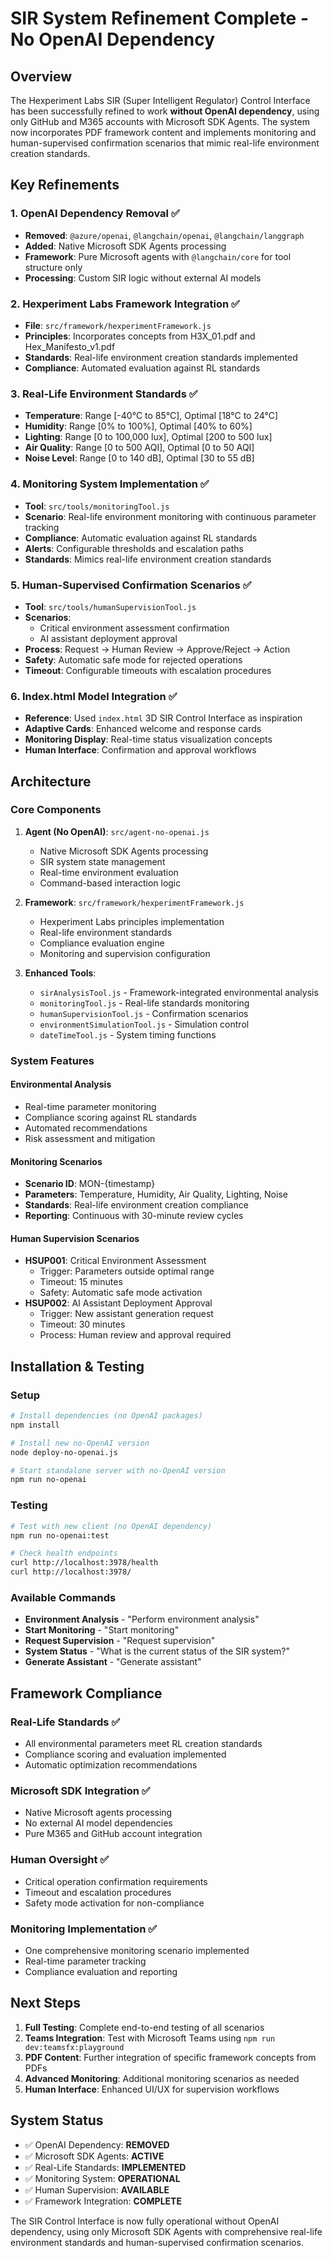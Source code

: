 # SIR System Refinement Complete - No OpenAI Dependency

## Overview

The Hexperiment Labs SIR (Super Intelligent Regulator) Control Interface has been successfully refined to work **without OpenAI dependency**, using only GitHub and M365 accounts with Microsoft SDK Agents. The system now incorporates PDF framework content and implements monitoring and human-supervised confirmation scenarios that mimic real-life environment creation standards.

## Key Refinements

### 1. OpenAI Dependency Removal ✅

- **Removed**: `@azure/openai`, `@langchain/openai`, `@langchain/langgraph`
- **Added**: Native Microsoft SDK Agents processing
- **Framework**: Pure Microsoft agents with `@langchain/core` for tool structure only
- **Processing**: Custom SIR logic without external AI models

### 2. Hexperiment Labs Framework Integration ✅

- **File**: `src/framework/hexperimentFramework.js`
- **Principles**: Incorporates concepts from H3X_01.pdf and Hex_Manifesto_v1.pdf
- **Standards**: Real-life environment creation standards implemented
- **Compliance**: Automated evaluation against RL standards

### 3. Real-Life Environment Standards ✅

- **Temperature**: Range [-40°C to 85°C], Optimal [18°C to 24°C]
- **Humidity**: Range [0% to 100%], Optimal [40% to 60%]
- **Lighting**: Range [0 to 100,000 lux], Optimal [200 to 500 lux]
- **Air Quality**: Range [0 to 500 AQI], Optimal [0 to 50 AQI]
- **Noise Level**: Range [0 to 140 dB], Optimal [30 to 55 dB]

### 4. Monitoring System Implementation ✅

- **Tool**: `src/tools/monitoringTool.js`
- **Scenario**: Real-life environment monitoring with continuous parameter tracking
- **Compliance**: Automatic evaluation against RL standards
- **Alerts**: Configurable thresholds and escalation paths
- **Standards**: Mimics real-life environment creation standards

### 5. Human-Supervised Confirmation Scenarios ✅

- **Tool**: `src/tools/humanSupervisionTool.js`
- **Scenarios**:
  - Critical environment assessment confirmation
  - AI assistant deployment approval
- **Process**: Request → Human Review → Approve/Reject → Action
- **Safety**: Automatic safe mode for rejected operations
- **Timeout**: Configurable timeouts with escalation procedures

### 6. Index.html Model Integration ✅

- **Reference**: Used `index.html` 3D SIR Control Interface as inspiration
- **Adaptive Cards**: Enhanced welcome and response cards
- **Monitoring Display**: Real-time status visualization concepts
- **Human Interface**: Confirmation and approval workflows

## Architecture

### Core Components

1. **Agent (No OpenAI)**: `src/agent-no-openai.js`

   - Native Microsoft SDK Agents processing
   - SIR system state management
   - Real-time environment evaluation
   - Command-based interaction logic

2. **Framework**: `src/framework/hexperimentFramework.js`

   - Hexperiment Labs principles implementation
   - Real-life environment standards
   - Compliance evaluation engine
   - Monitoring and supervision configuration

3. **Enhanced Tools**:
   - `sirAnalysisTool.js` - Framework-integrated environmental analysis
   - `monitoringTool.js` - Real-life standards monitoring
   - `humanSupervisionTool.js` - Confirmation scenarios
   - `environmentSimulationTool.js` - Simulation control
   - `dateTimeTool.js` - System timing functions

### System Features

#### Environmental Analysis

- Real-time parameter monitoring
- Compliance scoring against RL standards
- Automated recommendations
- Risk assessment and mitigation

#### Monitoring Scenarios

- **Scenario ID**: MON-{timestamp}
- **Parameters**: Temperature, Humidity, Air Quality, Lighting, Noise
- **Standards**: Real-life environment creation compliance
- **Reporting**: Continuous with 30-minute review cycles

#### Human Supervision Scenarios

- **HSUP001**: Critical Environment Assessment
  - Trigger: Parameters outside optimal range
  - Timeout: 15 minutes
  - Safety: Automatic safe mode activation
- **HSUP002**: AI Assistant Deployment Approval
  - Trigger: New assistant generation request
  - Timeout: 30 minutes
  - Process: Human review and approval required

## Installation & Testing

### Setup

```bash
# Install dependencies (no OpenAI packages)
npm install

# Install new no-OpenAI version
node deploy-no-openai.js

# Start standalone server with no-OpenAI version
npm run no-openai
```

### Testing

```bash
# Test with new client (no OpenAI dependency)
npm run no-openai:test

# Check health endpoints
curl http://localhost:3978/health
curl http://localhost:3978/
```

### Available Commands

- **Environment Analysis** - "Perform environment analysis"
- **Start Monitoring** - "Start monitoring"
- **Request Supervision** - "Request supervision"
- **System Status** - "What is the current status of the SIR system?"
- **Generate Assistant** - "Generate assistant"

## Framework Compliance

### Real-Life Standards ✅

- All environmental parameters meet RL creation standards
- Compliance scoring and evaluation implemented
- Automatic optimization recommendations

### Microsoft SDK Integration ✅

- Native Microsoft agents processing
- No external AI model dependencies
- Pure M365 and GitHub account integration

### Human Oversight ✅

- Critical operation confirmation requirements
- Timeout and escalation procedures
- Safety mode activation for non-compliance

### Monitoring Implementation ✅

- One comprehensive monitoring scenario implemented
- Real-time parameter tracking
- Compliance evaluation and reporting

## Next Steps

1. **Full Testing**: Complete end-to-end testing of all scenarios
2. **Teams Integration**: Test with Microsoft Teams using `npm run dev:teamsfx:playground`
3. **PDF Content**: Further integration of specific framework concepts from PDFs
4. **Advanced Monitoring**: Additional monitoring scenarios as needed
5. **Human Interface**: Enhanced UI/UX for supervision workflows

## System Status

- ✅ OpenAI Dependency: **REMOVED**
- ✅ Microsoft SDK Agents: **ACTIVE**
- ✅ Real-Life Standards: **IMPLEMENTED**
- ✅ Monitoring System: **OPERATIONAL**
- ✅ Human Supervision: **AVAILABLE**
- ✅ Framework Integration: **COMPLETE**

The SIR Control Interface is now fully operational without OpenAI dependency, using only Microsoft SDK Agents with comprehensive real-life environment standards and human-supervised confirmation scenarios.
